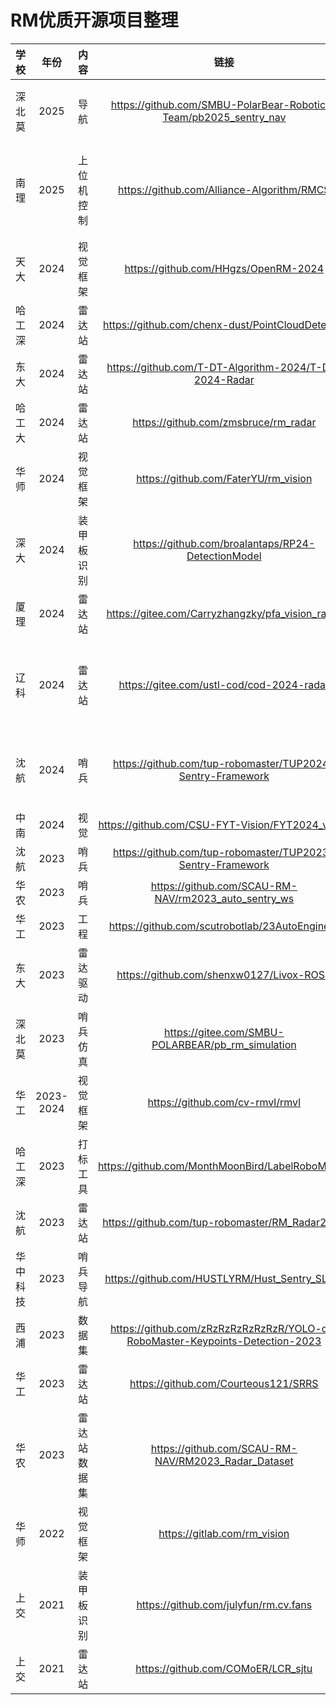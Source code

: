 # RM优质开源项目整理
|学校|年份|内容|链接|备注|
|:-:|:-:|:-:|:-:|:-:|
|深北莫|2025|导航|https://github.com/SMBU-PolarBear-Robotics-Team/pb2025_sentry_nav|代码质量高、效果好，完全公开|
|南理|2025|上位机控制|https://github.com/Alliance-Algorithm/RMCS|使用了一中上下位机混合的新方案，兼顾稳定性和开发效率|
|天大|2024|视觉框架|https://github.com/HHgzs/OpenRM-2024|文档清晰架构完善|
|哈工深|2024|雷达站|https://github.com/chenx-dust/PointCloudDetector||
|东大|2024|雷达站|https://github.com/T-DT-Algorithm-2024/T-DT-2024-Radar||
|哈工大|2024|雷达站|https://github.com/zmsbruce/rm_radar||
|华师|2024|视觉框架|https://github.com/FaterYU/rm_vision|rv基础上做的改进|
|深大|2024|装甲板识别|https://github.com/broalantaps/RP24-DetectionModel||
|厦理|2024|雷达站|https://gitee.com/Carryzhangzky/pfa_vision_radar|单目达到很好的效果|
|辽科|2024|雷达站|https://gitee.com/ustl-cod/cod-2024-radar|无传感器方案，规则修改后不能直接用，但仍可用于追踪丢失目标|
|沈航|2024|哨兵|https://github.com/tup-robomaster/TUP2024-Sentry-Framework|目前(2024.6.5)还不能用，有组件没开源|
|中南|2024|视觉|https://github.com/CSU-FYT-Vision/FYT2024_vision|基于rm_vision|
|沈航|2023|哨兵|https://github.com/tup-robomaster/TUP2023-Sentry-Framework|目测比较完善|
|华农|2023|哨兵|https://github.com/SCAU-RM-NAV/rm2023_auto_sentry_ws|场上效果好|
|华工|2023|工程|https://github.com/scutrobotlab/23AutoEngineer|方案完善，文档详细|
|东大|2023|雷达驱动|https://github.com/shenxw0127/Livox-ROS2|使mid70等老雷达在新ros上运行|
|深北莫|2023|哨兵仿真|https://gitee.com/SMBU-POLARBEAR/pb_rm_simulation|持续更新中|
|华工|2023-2024|视觉框架|https://github.com/cv-rmvl/rmvl|文档完善|
|哈工深|2023|打标工具|https://github.com/MonthMoonBird/LabelRoboMaster||
|沈航|2023|雷达站|https://github.com/tup-robomaster/RM_Radar2023||
|华中科技|2023|哨兵导航|https://github.com/HUSTLYRM/Hust_Sentry_SLAM||
|西浦|2023|数据集|https://github.com/zRzRzRzRzRzRzR/YOLO-of-RoboMaster-Keypoints-Detection-2023||
|华工|2023|雷达站|https://github.com/Courteous121/SRRS||
|华农|2023|雷达站数据集|https://github.com/SCAU-RM-NAV/RM2023_Radar_Dataset||
|华师|2022|视觉框架|https://gitlab.com/rm_vision|特别重要|
|上交|2021|装甲板识别|https://github.com/julyfun/rm.cv.fans|全车状态估计|
|上交|2021|雷达站|https://github.com/COMoER/LCR_sjtu||